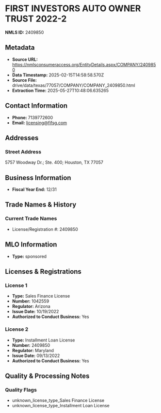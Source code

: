 # FIRST INVESTORS AUTO OWNER TRUST 2022-2

**NMLS ID:** 2409850

## Metadata
- **Source URL:** https://nmlsconsumeraccess.org/EntityDetails.aspx/COMPANY/2409850
- **Data Timestamp:** 2025-02-15T14:58:58.570Z
- **Source File:** drive/data/texas/77057/COMPANY/COMPANY_2409850.html
- **Extraction Time:** 2025-05-27T10:48:06.635265

## Contact Information
- **Phone:** 7139772600
- **Email:** licensing@fifsg.com

## Addresses
### Street Address
5757 Woodway Dr.; Ste. 400; Houston, TX 77057

## Business Information
- **Fiscal Year End:** 12/31

## Trade Names & History
### Current Trade Names
- License/Registration #: 2409850

## MLO Information
- **Type:** sponsored

## Licenses & Registrations

### License 1
- **Type:** Sales Finance License
- **Number:** 1042559
- **Regulator:** Arizona
- **Issue Date:** 10/19/2022
- **Authorized to Conduct Business:** Yes

### License 2
- **Type:** Installment Loan License
- **Number:** 2409850
- **Regulator:** Maryland
- **Issue Date:** 09/13/2022
- **Authorized to Conduct Business:** Yes

## Quality & Processing Notes
### Quality Flags
- unknown_license_type_Sales Finance License
- unknown_license_type_Installment Loan License
